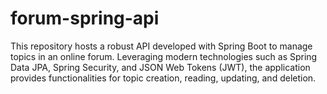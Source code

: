 # forum-spring-api
This repository hosts a robust API developed with Spring Boot to manage topics in an online forum. Leveraging modern technologies such as Spring Data JPA, Spring Security, and JSON Web Tokens (JWT), the application provides functionalities for topic creation, reading, updating, and deletion.
